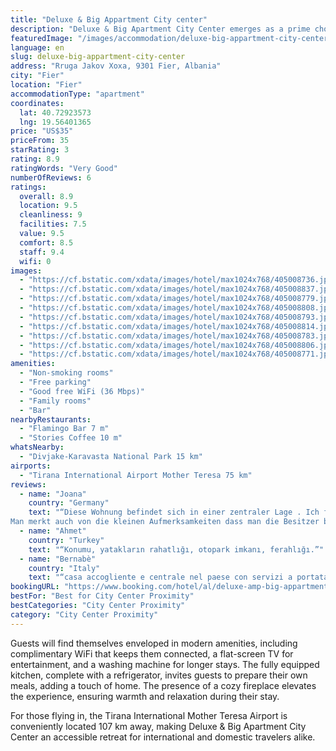 ```yaml
---
title: "Deluxe & Big Appartment City center"
description: "Deluxe & Big Apartment City Center emerges as a prime choice for travelers seeking comfort and convenience in Fier."
featuredImage: "/images/accommodation/deluxe-big-appartment-city-center-405008736.jpg"
language: en
slug: deluxe-big-appartment-city-center
address: "Rruga Jakov Xoxa, 9301 Fier, Albania"
city: "Fier"
location: "Fier"
accommodationType: "apartment"
coordinates:
  lat: 40.72923573
  lng: 19.56401365
price: "US$35"
priceFrom: 35
starRating: 3
rating: 8.9
ratingWords: "Very Good"
numberOfReviews: 6
ratings:
  overall: 8.9
  location: 9.5
  cleanliness: 9
  facilities: 7.5
  value: 9.5
  comfort: 8.5
  staff: 9.4
  wifi: 0
images:
  - "https://cf.bstatic.com/xdata/images/hotel/max1024x768/405008736.jpg?k=7143aae3430302ff5a0b3aa2f7f938527cf05e8449981c6923a58babb6c1178a&o=&hp=1"
  - "https://cf.bstatic.com/xdata/images/hotel/max1024x768/405008837.jpg?k=15791f353d33aa57e7be717bff4e6c8ce4f2808680e60b0801b37ce3e9d29545&o=&hp=1"
  - "https://cf.bstatic.com/xdata/images/hotel/max1024x768/405008779.jpg?k=cef28850682e5c0036a7fe21ce80a9afb23964aea4e5ead38df5349c865f710a&o=&hp=1"
  - "https://cf.bstatic.com/xdata/images/hotel/max1024x768/405008808.jpg?k=cc49da1cbcb8a12bce3f45b22f78e85d54eab877116057b0a96aea4379476edc&o=&hp=1"
  - "https://cf.bstatic.com/xdata/images/hotel/max1024x768/405008793.jpg?k=212607a085b3572669b2d50b0249ff87feb69fbd86707a95c14472d1eedb598c&o=&hp=1"
  - "https://cf.bstatic.com/xdata/images/hotel/max1024x768/405008814.jpg?k=251e413b30cc10d7fa245e7d884a3dca4f68b09c98ed3a896c3f552de7bc46d3&o=&hp=1"
  - "https://cf.bstatic.com/xdata/images/hotel/max1024x768/405008783.jpg?k=4188654bea490bf61d4f019f362cbbaae469f8717c7db8f71a752debf663bc2e&o=&hp=1"
  - "https://cf.bstatic.com/xdata/images/hotel/max1024x768/405008806.jpg?k=4a241fac34de8ac57be32d5e80a28892bb3b5b3d7099352533eac045ac3ec8f2&o=&hp=1"
  - "https://cf.bstatic.com/xdata/images/hotel/max1024x768/405008771.jpg?k=ea49572d0d0f44f96f239cf72c792cc5287c5f29b676afc35484db8e5bb82d89&o=&hp=1"
amenities:
  - "Non-smoking rooms"
  - "Free parking"
  - "Good free WiFi (36 Mbps)"
  - "Family rooms"
  - "Bar"
nearbyRestaurants:
  - "Flamingo Bar 7 m"
  - "Stories Coffee 10 m"
whatsNearby:
  - "Divjake-Karavasta National Park 15 km"
airports:
  - "Tirana International Airport Mother Teresa 75 km"
reviews:
  - name: "Joana"
    country: "Germany"
    text: "“Diese Wohnung befindet sich in einer zentraler Lage . Ich fand alles was man braucht für eine Angenehmen Aufenthalt.
Man merkt auch von die kleinen Aufmerksamkeiten dass man die Besitzer beachtet darauf dass die kunden sich wohl fühlen in die...”"
  - name: "Ahmet"
    country: "Turkey"
    text: "“Konumu, yatakların rahatlığı, otopark imkanı, ferahlığı.”"
  - name: "Bernabè"
    country: "Italy"
    text: "“casa accogliente e centrale nel paese con servizi a portata di mano”"
bookingURL: "https://www.booking.com/hotel/al/deluxe-amp-big-appartment-city-center.en-gb.html?aid=8035640"
bestFor: "Best for City Center Proximity"
bestCategories: "City Center Proximity"
category: "City Center Proximity"
---
```


Guests will find themselves enveloped in modern amenities, including complimentary WiFi that keeps them connected, a flat-screen TV for entertainment, and a washing machine for longer stays. The fully equipped kitchen, complete with a refrigerator, invites guests to prepare their own meals, adding a touch of home. The presence of a cozy fireplace elevates the experience, ensuring warmth and relaxation during their stay.

For those flying in, the Tirana International Mother Teresa Airport is conveniently located 107 km away, making Deluxe & Big Apartment City Center an accessible retreat for international and domestic travelers alike.